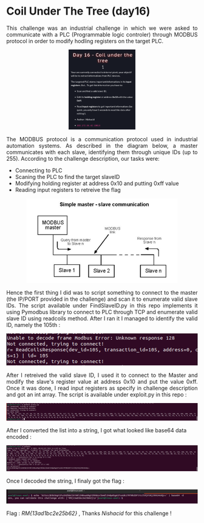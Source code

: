 # Coil Under The Tree (day16)

<p align="justify">This challenge was an industrial challenge in which we were asked to communicate with a PLC (Programmable logic controler) through MODBUS protocol in order to modify hodling registers on the target PLC. </p>

<p align="center"><img src="Screenshots/S1.png" alt="Desc" style="width:35%"></p>

<p align="justify">The MODBUS protocol is a communication protocol used in industrial automation systems. As described in the diagram below, a master communicates with each slave, identifying them through unique IDs (up to 255). According to the challenge description, our tasks were:</p>

- Connecting to PLC
- Scaning the PLC to find the target slaveID
- Modifying holding register at address 0x10 and putting 0xff value
- Reading input registers to retreive the flag

<p align="center"><img src="Screenshots/S2.png" alt="Desc"></p>

<p align="justify">Hence the first thing I did was to script something to connect to the master (the IP/PORT provided in the challenge) and scan it to enumerate valid slave IDs. The script available under FindSlaveID.py in this repo implements it using Pymodbus library to connect to PLC through TCP and enumerate valid slave ID using readcoils method. After I ran it I managed to identify the valid ID, namely the 105th :</p>

<p align="center"><img src="Screenshots/S3.png" alt="Desc"></p>

<p align="justify"> After I retreived the valid slave ID, I used it to connect to the Master and modify the slave's register value at address 0x10 and put the value 0xff. Once it was done, I read input registers as specify in challenge description and got an int array. The script is available under exploit.py in this repo : </p>

<p align="center"><img src="Screenshots/S4.png" alt="Desc"></p>

After I converted the list into a string, I got what looked like base64 data encoded : 

<p align="center"><img src="Screenshots/S5.png" alt="Desc"></p>

Once I decoded the string, I finaly got the flag : 

<p align="center"><img src="Screenshots/S6.png" alt="Desc"></p>

Flag : _RM{13ad1bc2e25b62}_ , Thanks _Nishacid_ for this challenge ! 
